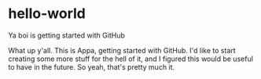# hello-world
Ya boi is getting started with GitHub


What up y'all. This is Appa, getting started with GitHub. I'd like to start creating some more stuff for the hell of it, and I figured this would be useful to have in the future. So yeah, that's pretty much it. 
